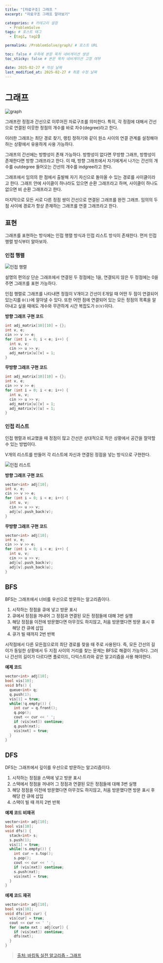 ```yaml
---
title: "[자료구조] 그래프 "
excerpt: "자료구조 그래프 알아보기"

categories: # 카테고리 설정
  - ProblemSolve
tags: # 포스트 태그
  - [tag1, tag2]

permalink: /ProblemSolve/graph/ # 포스트 URL

toc: false # 우측에 본문 목차 네비게이션 생성
toc_sticky: false # 본문 목차 네비게이션 고정 여부

date: 2025-02-27 # 작성 날짜
last_modified_at: 2025-02-27 # 최종 수정 날짜
---
```


# 그래프 

![graph](/assets/images/posts_img/graph.png)

그래프란 정점과 간선으로 이루어진 자료구조를 의미한다. 특히, 각 정점에 대해서 간선으로 연결된 이웃한 정점의 개수를 바로 차수(degree)라고 한다.

이러한 그래프는 최단 경로 찾기, 랭킹 정하기와 같이 원소 사이의 연결 관계를 설정해야하는 상황에서 유용하게 사용 가능하다.

그래프의 간선에는 방향성이 존재 가능하다. 방향성이 없다면 무방향 그래프, 방향성이 존재한다면 방향 그래프라고 한다. 이 때, 방향 그래프에서 자기에게서 나가는 간선의 개수를 outdegree 들어오는 간선의 개수를 indgree라고 한다.

그래프에서 임의의 한 점에서 출발해 자기 자신으로 돌아올 수 있는 경로를 사이클이라고 한다. 그래프 안에 사이클이 하나라도 있으면 순환 그래프라고 하며, 사이클이 하나도 없으면 비 순환 그래프라고 한다.

마지막으로 모든 서로 다른 정점 쌍이 간선으로 연결된 그래프를 완전 그래프. 임의의 두 점 사이에 경로가 항상 존재하는 그래프를 연결 그래프라고 한다.

## 표현

그래프를 표현하는 방식에는 인접 행렬 방식과 인접 리스트 방식이 존재한다. 먼저 인접 행렬 방식부터 알아보자.

### 인접 행렬 

![인접 행렬](/assets/images/posts_img/인접행렬.png)

설명의 편의상 단순 그래프에서 연결된 두 정점에는 1을, 연결되지 않은 두 정점에는 0을 주면 그래프를 표현 가능하다.

인접 행렬로 그래프를 나타내면 정점이 V개이고 간선이 E개일 때 어떤 두 점이 연결되어 있는지를 `O(1)`에 알아낼 수 있다. 또한 어떤 점에 연결되어 있는 모든 정점의 목록을 알아내고 싶을 때에도 개수와 무관하게 시간 복잡도가 `O(V)`이다.

**방향 그래프 구현 코드**
```c++
int adj_matrix[10][10] = {};
int v, e;
cin >> v >> e;
for (int i = 0; i < e; i++) {
  int u, v;
  cin >> u >> v;
  adj_matrix[u][v] = 1;
}
```

**무방향 그래프 구현 코드**
```c++
int adj_matrix[10][10] = {};
int v, e;
cin >> v >> e;
for (int i = 0; i < e; i++) {
  int u, v;
  cin >> u >> v;
  adj_matrix[u][v] = 1;
  adj_matrix[v][u] = 1;
}
```


### 인접 리스트

인접 행렬과 비교했을 때 정점이 많고 간선은 상대적으로 작은 상황에서 공간을 절약할 수 있는 방법이다. 

V개의 리스트를 만들어 각 리스트에 자신과 연결된 정점을 넣는 방식으로 구현한다.

![인접 리스트](/assets/images/posts_img/인접%20리스트.png)

**방향 그래프 구현 코드**
```c++
vector<int> adj[10];
int v, e;
cin >> v >> e;
for (int i = 0; i < e; i++) {
  int u, v;
  cin >> u >> v;
  adj[u].push_back(v);
}
```

**무방향 그래프 구현 코드**
```c++
vector<int> adj[10];
int v, e;
cin >> v >> e;
for (int i = 0; i < e; i++) {
  int u, v;
  cin >> u >> v;
  adj[u].push_back(v);
  adj[v].push_back(u);
}
```

## BFS

BFS는 그래프에서 너비를 우선으로 방문하는 알고리즘이다. 

1. 시작하는 정점을 큐에 넣고 방문 표시
2. 큐에서 정점을 꺼내어 그 정점과 연결된 모든 정점들에 대해 3번 실행
3. 해당 정점을 이전에 방문했다면 아무것도 하지않고, 처음 방문했다면 방문 표시 후 해당 칸 큐에 삽입
4. 큐가 빌 때까지 2번 반복

시작점에서 다른 모든점으로의 최단 경로를 찾을 때 주로 사용된다. 즉, 모든 간선의 길이가 동일한 상황에서 두 지점 사이의 거리를 찾는 문제는 BFS로 해결이 가능하다. 그러나 간선의 길이가 다르다면 플로이드, 다익스트라와 같은 알고리즘을 사용 해야한다.

**예제 코드**
```c++
vector<int> adj[10];
bool vis[10];
void bfs() {
  queue<int> q;
  q.push(1);
  vis[1] = true;
  while(!q.empty()) {
    int cur = q.front();
    q.pop();
    cout << cur << ' ';
    if (vis[nxt]) continue;
    q.push(nxt);
    vis[nxt] = true;
  }
}
```
## DFS

DFS는 그래프에서 깊이를 우선으로 방문하는 알고리즘이다. 

1. 시작하는 정점을 스택에 넣고 방문 표시
2. 스택에서 정점을 꺼내어 그 정점과 연결된 모든 정점들에 대해 3번 실행
3. 해당 정점을 이전에 방문했다면 아무것도 하지않고, 처음 방문했다면 방문 표시 후 해당 칸 큐에 삽입
4. 스택이 빌 때 까지 2번 반복

**예제 코드 비재귀**
```c++
vector<int> adj[10];
bool vis[10];
void dfs() {
  stack<int> s;
  s.push(1);
  vis[1] = true;
  while(!s.empty()) {
    int cur = s.top();
    s.pop();
    cout << cur << ' ';
    if (vis[nxt]) continue;
    s.push(nxt);
    vis[nxt] = true;
  }
}
```

**에제 코드 재귀**
```c++
vector<int> adj[10];
bool vis[10];
void dfs(int cur) {
  vis[cur] = true;
  cout << cur << ' ';
  for (auto nxt : adj[cur]) {
    if (vis[nxt]) continue;
    dfs(nxt);
  }
}
```

> [출처: 바킹독 실전 알고리즘 - 그래프](https://blog.encrypted.gg/1016)

